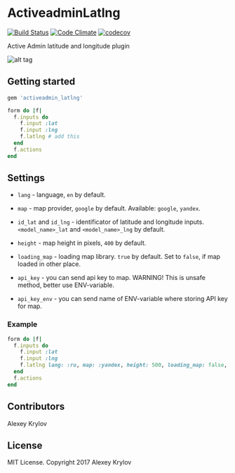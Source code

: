 # ActiveadminLatlng

[![Build Status](https://travis-ci.org/forsaken1/activeadmin-latlng.svg?branch=master)](https://travis-ci.org/forsaken1/activeadmin-latlng)
[![Code Climate](https://codeclimate.com/github/forsaken1/activeadmin-latlng.svg)](https://codeclimate.com/github/forsaken1/activeadmin-latlng)
[![codecov](https://codecov.io/gh/forsaken1/activeadmin-latlng/branch/master/graph/badge.svg?token=)](https://codecov.io/gh/forsaken1/activeadmin-latlng)

Active Admin latitude and longitude plugin

![alt tag](https://raw.githubusercontent.com/forsaken1/activeadmin-latlng/master/docs/aa_latlng.png)



## Getting started

```ruby
gem 'activeadmin_latlng'
```

```ruby
form do |f|
  f.inputs do
    f.input :lat
    f.input :lng
    f.latlng # add this
  end
  f.actions
end
```



## Settings

* `lang` - language, `en` by default.

* `map` - map provider, `google` by default. Available: `google`, `yandex`.

* `id_lat` and `id_lng` - identificator of latitude and longitude inputs. `<model_name>_lat` and `<model_name>_lng` by default.

* `height` - map height in pixels, `400` by default.

* `loading_map` - loading map library. `true` by default. Set to `false`, if map loaded in other place.

* `api_key` - you can send api key to map. WARNING! This is unsafe method, better use ENV-variable.

* `api_key_env` - you can send name of ENV-variable where storing API key for map.

### Example

```ruby
form do |f|
  f.inputs do
    f.input :lat
    f.input :lng
    f.latlng lang: :ru, map: :yandex, height: 500, loading_map: false, api_key_env: 'GOOGLE_API_KEY'
  end
  f.actions
end
```



## Contributors

Alexey Krylov

## License

MIT License. Copyright 2017 Alexey Krylov
